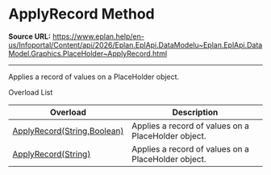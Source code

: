 # ApplyRecord Method

**Source URL:** https://www.eplan.help/en-us/Infoportal/Content/api/2026/Eplan.EplApi.DataModelu~Eplan.EplApi.DataModel.Graphics.PlaceHolder~ApplyRecord.html

---

Applies a record of values on a PlaceHolder object.

Overload List

| Overload | Description |
| --- | --- |
| [ApplyRecord(String,Boolean)](Eplan.EplApi.DataModelu~Eplan.EplApi.DataModel.Graphics.PlaceHolder~ApplyRecord(String,Boolean).html) | Applies a record of values on a PlaceHolder object. |
| [ApplyRecord(String)](Eplan.EplApi.DataModelu~Eplan.EplApi.DataModel.Graphics.PlaceHolder~ApplyRecord(String).html) | Applies a record of values on a PlaceHolder object. |
